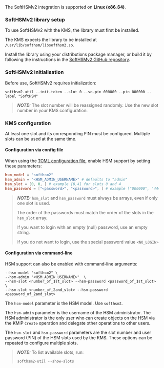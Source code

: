 
The SoftHSMv2 integration is supported on **Linux (x86_64)**.

### SoftHSMv2 library setup

To use SoftHSMv2 with the KMS, the library must first be installed.

The KMS expects the library to be installed at `/usr/lib/softhsm/libsofthsm2.so`.

Install the library using your distributions package manager, or build it by following the instructions in the [SoftHSMv2 GitHub repository](https://github.com/softhsm/SoftHSMv2).

### SoftHSMv2 initialisation

Before use, SoftHSMv2 requires initialization:

```shell
softhsm2-util --init-token --slot 0 --so-pin 000000 --pin 000000 --label "SoftHSM"
```

> **_NOTE:_** The slot number will be reassigned randomly. Use the new slot number in your KMS configuration.

### KMS configuration

At least one slot and its corresponding PIN must be configured.
Multiple slots can be used at the same time.

#### Configuration via config file
When using the [TOML configuration file](../server_configuration_file.md#toml-configuration-file), enable HSM support by setting these parameters:

```toml
hsm_model = "softhsm2"
hsm_admin = "<HSM_ADMIN_USERNAME>" # defaults to "admin"
hsm_slot = [0, 0, ] # example [0,4] for slots 0 and 4
hsm_password = ["<password>", "<password>", ] # example ["000000", "444444"] for slots 0 and 4
```
> **_NOTE:_**  `hsm_slot` and `hsm_password` must always be arrays, even if only one slot is used.
>
> The order of the passwords must match the order of the slots in the `hsm_slot` array.
>
> If you want to login with an empty (null) password, use an empty string.
>
> If you do not want to login, use the special password value `<NO_LOGIN>`

#### Configuration via command-line
HSM support can also be enabled with command-line arguments:
```shell
--hsm-model "softhsm2" \
--hsm-admin "<HSM_ADMIN_USERNAME>"  \
--hsm-slot <number_of_1st_slot> --hsm-password <password_of_1st_slot> \
--hsm-slot <number_of_2and_slot> --hsm-password <password_of_2and_slot>
```

The `hsm-model` parameter is the HSM model. Use `softhsm2`.

The `hsm-admin` parameter is the username of the HSM administrator.
The HSM administrator is the only user who can create objects on the HSM via the KMIP `Create` operation
and delegate other operations to other users.

The `hsm-slot` and `hsm-password` parameters are the slot number and user password (PIN) of the HSM slots used by the KMS.
These options can be repeated to configure multiple slots.

> **_NOTE:_** To list available slots, run:
> ```shell
> softhsm2-util --show-slots
> ```